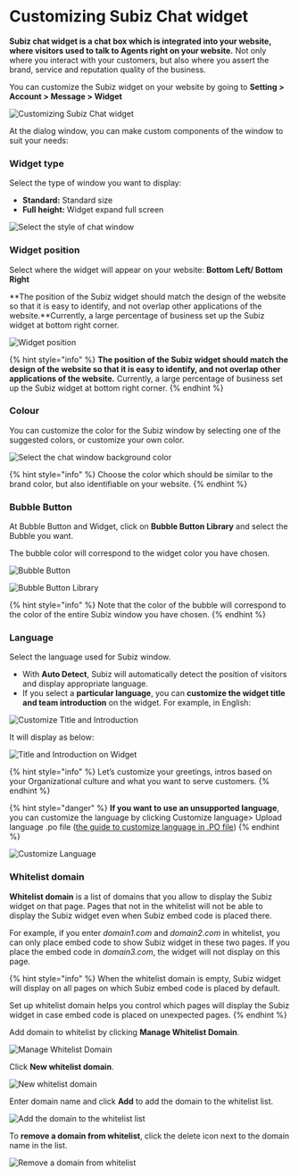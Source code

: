 # Customizing Subiz Chat widget

**Subiz chat widget is a chat box which is integrated into your website, where visitors used to talk to Agents right on your website.** Not only where you interact with your customers, but also where you assert the brand, service and reputation quality of the business.

You can customize the Subiz widget on your website by going to **Setting &gt; Account &gt; Message &gt; Widget​**

![Customizing Subiz Chat widget](../../../.gitbook/assets/3%20%286%29.png)

At the dialog window, you can make custom components of the window to suit your needs:

### **Widget type**

Select the type of window you want to display:

* **Standard:** Standard size
* **Full height:** Widget expand full screen

![Select the style of chat window](../../../.gitbook/assets/4.png)

### **Widget position**

Select where the widget will appear on your website: **Bottom Left/ Bottom Right**

**The position of the Subiz widget should match the design of the website so that it is easy to identify, and not overlap other applications of the website.**Currently, a large percentage of business set up the Subiz widget at bottom right corner.

![Widget position](../../../.gitbook/assets/5%20%283%29.png)

{% hint style="info" %}
**The position of the Subiz widget should match the design of the website so that it is easy to identify, and not overlap other applications of the website.** Currently, a large percentage of business set up the Subiz widget at bottom right corner.
{% endhint %}

### **Colour**

You can customize the color for the Subiz window by selecting one of the suggested colors, or customize your own color.

![Select the chat window background color](../../../.gitbook/assets/6%20%282%29.png)

{% hint style="info" %}
Choose the color which should be similar to the brand color, but also identifiable on your website.​
{% endhint %}

### **Bubble Button**

At Bubble Button and Widget, click on **Bubble Button Library** and select the Bubble you want.

The bubble color will correspond to the widget color you have chosen.

![Bubble Button](../../../.gitbook/assets/7%20%282%29.png)

![Bubble Button Library](../../../.gitbook/assets/21.png)

{% hint style="info" %}
Note that the color of the bubble will correspond to the color of the entire Subiz window you have chosen.
{% endhint %}

### **Language**

Select the language used for Subiz window.

* With **Auto Detect**, Subiz will automatically detect the position of visitors and display appropriate language.
* If you select a **particular language**, you can **customize the widget title and team introduction** on the widget. For example, in English:

![Customize Title and Introduction](https://docv4.subiz.com/wp-content/uploads/2018/03/language-customize.png)

It will display as below:

![Title and Introduction on Widget](../../../.gitbook/assets/9.png)

{% hint style="info" %}
Let’s customize your greetings, intros based on your Organizational culture  and what you want to serve customers.
{% endhint %}

{% hint style="danger" %}
**If you want to use an unsupported language**, you can customize the language by clicking Customize language&gt; Upload language .po file​ \([the guide to customize language in .PO file](https://help-en.subiz.com/getting-started-with-subiz/setting-up-interaction-environments/installing-subiz-on-websites/customizing-subiz-chat-widget#customize-language-with-p-o-file)\)
{% endhint %}

![Customize Language](../../../.gitbook/assets/10.png)

### **Whitelist domain**

**Whitelist domain** is a list of domains that you allow to display the Subiz widget on that page. Pages that not in the whitelist will not be able to display the Subiz widget even when Subiz embed code is placed there.

For example, if you enter _domain1.com_ and _domain2.com_ in whitelist, you can only place embed code to show Subiz widget in these two pages. If you place the embed code in _domain3.com_, the widget will not display on this page.

{% hint style="info" %}
When the whitelist domain is empty, Subiz widget will display on all pages on which Subiz embed code is placed by default.

Set up whitelist domain helps you control which pages will display the Subiz widget in case embed code is placed on unexpected pages.
{% endhint %}

Add domain to whitelist by clicking **Manage Whitelist Domain**.

![Manage Whitelist Domain](../../../.gitbook/assets/11.png)

Click **New whitelist domain**.

![New whitelist domain](https://docv4.subiz.com/wp-content/uploads/2018/03/Whitelist-domain.png)

Enter domain name and click **Add** to add the domain to the whitelist list.

![Add the domain to the whitelist list](../../../.gitbook/assets/12.png)

To **remove a domain from whitelist**, click the delete icon next to the domain name in the list.

![Remove a domain from whitelist](../../../.gitbook/assets/13.png)



